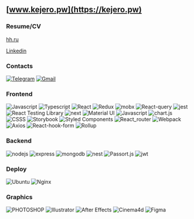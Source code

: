 ## [www.kejero.pw](https://kejero.pw)  

### Resume/CV
[hh.ru](https://hh.ru/resume/b071ac9cff09e030b20039ed1f657659444e61)

[Linkedin](https://www.linkedin.com/in/maxim-peters-560711254) 

### Contacts
[![Telegram](https://img.shields.io/badge/-Telegram-0d1117?style=for-the-badge&logo=telegram)](https://t.me/kejrrr)
[![Gmail](https://img.shields.io/badge/-email-0d1117?style=for-the-badge&logo=gmail)](mailto:kejerino@yandex.ru)

### Frontend
![Javascript](https://img.shields.io/badge/-Javascript-0d1117?style=for-the-badge&logo=Javascript) ![Typescript](https://img.shields.io/badge/-Typescript-0d1117?style=for-the-badge&logo=Typescript) ![React](https://img.shields.io/badge/-React-0d1117?style=for-the-badge&logo=React) ![Redux](https://img.shields.io/badge/-Redux-0d1117?style=for-the-badge&logo=Redux) ![mobx](https://img.shields.io/badge/-mobx-0d1117?style=for-the-badge&logo=mobx) ![React-query](https://img.shields.io/badge/-React_query-0d1117?style=for-the-badge&logo=React-query) ![jest](https://img.shields.io/badge/-jest_&_enzyme-0d1117?style=for-the-badge&logo=jest) ![React Testing Library](https://img.shields.io/badge/-RTL-0d1117?style=for-the-badge&logo=Testing-Library) ![next](https://img.shields.io/badge/-next.js-0d1117?style=for-the-badge&logo=next.js) ![Material UI](https://img.shields.io/badge/-Material_UI-0d1117?style=for-the-badge&logo=mui) ![Javascript](https://img.shields.io/badge/-ant_Design-0d1117?style=for-the-badge&logo=ant-design) ![chart.js](https://img.shields.io/badge/-chart.js-0d1117?style=for-the-badge&logo=chart.js) ![CSSS](https://img.shields.io/badge/-SCSS/modules-0d1117?style=for-the-badge&logo=sass) ![Storybook](https://img.shields.io/badge/-Storybook-0d1117?style=for-the-badge&logo=Storybook) ![Styled Components](https://img.shields.io/badge/-Styled_Components-0d1117?style=for-the-badge&logo=Styled-Components) ![React_router](https://img.shields.io/badge/-React_router-0d1117?style=for-the-badge&logo=react-router) ![Webpack](https://img.shields.io/badge/-Webpack-0d1117?style=for-the-badge&logo=Webpack) ![Axios](https://img.shields.io/badge/-Axios-0d1117?style=for-the-badge&logo=Axios) ![React-hook-form](https://img.shields.io/badge/-React_hook_form-0d1117?style=for-the-badge&logo=React-hook-form) ![Rollup](https://img.shields.io/badge/-Rollup-0d1117?style=for-the-badge&logo=Rollup.js)



### Backend
![nodejs](https://img.shields.io/badge/-Node.js-0d1117?style=for-the-badge&logo=node.js) ![express](https://img.shields.io/badge/-express-0d1117?style=for-the-badge&logo=express) ![mongodb](https://img.shields.io/badge/-mongo_db-0d1117?style=for-the-badge&logo=mongodb) ![nest](https://img.shields.io/badge/-nest.js-0d1117?style=for-the-badge&logo=nestjs) ![Passort.js](https://img.shields.io/badge/-passport.js-0d1117?style=for-the-badge&logo=Passport) ![jwt](https://img.shields.io/badge/-JWT-0d1117?style=for-the-badge&logo=json)

### Deploy
![Ubuntu](https://img.shields.io/badge/-Ubuntu-0d1117?style=for-the-badge&logo=Ubuntu) ![Nginx](https://img.shields.io/badge/-Nginx-0d1117?style=for-the-badge&logo=Nginx) 

### Graphics
![PHOTOSHOP](https://img.shields.io/badge/-Photoshop-0d1117?style=for-the-badge&logo=adobePhotoshop) ![Illustrator](https://img.shields.io/badge/-Illustrator-0d1117?style=for-the-badge&logo=adobeIllustrator) ![After Effects](https://img.shields.io/badge/-After_Effects-0d1117?style=for-the-badge&logo=adobeaftereffects) ![Cinema4d](https://img.shields.io/badge/-Cinema_4d-0d1117?style=for-the-badge&logo=Cinema4d) ![Figma](https://img.shields.io/badge/-Figma-0d1117?style=for-the-badge&logo=Figma)


